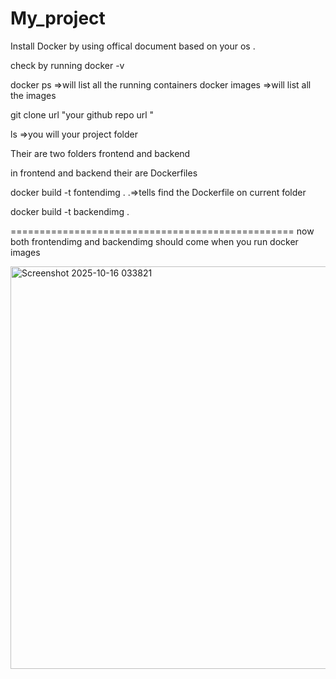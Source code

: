 # My_project

Install Docker by using offical document based on your os . 

check by running docker -v 

docker ps =>will list all the running containers 
docker images =>will list all the images 

git clone url  "your github repo url "

ls =>you will your project folder 

Their are two folders frontend and backend 

in frontend and backend their are  Dockerfiles

docker build -t fontendimg . 
.=>tells find the Dockerfile on current folder 

docker build -t backendimg .

=================================================
now both frontendimg and backendimg should come when you run docker images 



<img width="1919" height="644" alt="Screenshot 2025-10-16 033821" src="https://github.com/user-attachments/assets/b7a5577f-675b-44ee-9a7d-0e6f1de1def2" />

